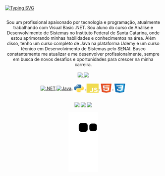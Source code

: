
### 
[![Typing SVG](https://readme-typing-svg.herokuapp.com?font=Ubuntu&pause=1000&color=FFFFFF&width=435&lines=Carlos+Machado+%F0%9F%91%A8%E2%80%8D%F0%9F%92%BB)](https://git.io/typing-svg)
##

<div align="center">
	<div class="container">
 		 <div class="row justify-content-md-center">
			 <div class="col justify-content-md-center">
		  Sou um profissional apaixonado por tecnologia e programação, atualmente trabalhando com Visual Basic .NET. Sou aluno do curso de Análise e Desenvolvimento de Sistemas no Instituto Federal de Santa Catarina, onde estou aprimorando minhas habilidades e conhecimentos na área. Além disso, tenho um curso completo de Java na plataforma Udemy e um curso técnico em Desenvolvimento de Sistemas pelo SENAI. Busco constantemente me atualizar e me desenvolver profissionalmente, sempre em busca de novos desafios e oportunidades para crescer na minha carreira.
			</div>
		</div>
	</div>
<br>

  <a href="https://github.com/CarlossDMC">

  <img height="155em" src="https://github-readme-stats.vercel.app/api?username=CarlossDMC&show_icons=true&theme=tokyonight&include_all_commits=true&count_private=true&hide=stars,issues"/>
  <img height="155em" src="https://github-readme-stats.vercel.app/api/top-langs/?username=CarlossDMC&layout=compact&langs_count=7&theme=tokyonight"/>
<div>

<div style="display: inline_block"><br>
	 <img align="center" alt=".NET" height="30" width="40" src="https://cdn.jsdelivr.net/gh/devicons/devicon/icons/dotnetcore/dotnetcore-original.svg">
  <img align="center" alt="Java" height="30" width="40" src="https://cdn.jsdelivr.net/gh/devicons/devicon/icons/java/java-original.svg">
  <img align="center" alt="Python" height="30" width="40" src="https://raw.githubusercontent.com/devicons/devicon/master/icons/python/python-original.svg">
  <img align="center" alt="Js" height="30" width="40" src="https://raw.githubusercontent.com/devicons/devicon/master/icons/javascript/javascript-plain.svg">
  <img align="center" alt="HTML" height="30" width="40" src="https://raw.githubusercontent.com/devicons/devicon/master/icons/html5/html5-original.svg">
  <img align="center" alt="CSS" height="30" width="40" src="https://raw.githubusercontent.com/devicons/devicon/master/icons/css3/css3-original.svg">	
</div>

##

<div> 
  
  <a href="https://www.instagram.com/carlosdmcs/" target="_blank"><img src="https://img.shields.io/badge/-Instagram-%23E4405F?style=for-the-badge&logo=instagram&logoColor=white" target="_blank"></a>
  <a href = "carlosdaniel.mc@hotmail.com"><img src="https://img.shields.io/badge/-Gmail-%23333?style=for-the-badge&logo=gmail&logoColor=white" target="_blank"></a>
  <a href="https://www.linkedin.com/in/CarlosDMC/" target="_blank"><img src="https://img.shields.io/badge/-LinkedIn-%230077B5?style=for-the-badge&logo=linkedin&logoColor=white" target="_blank"></a> 
 
![Snake animation](https://github.com/carlossDMC/CarlossDMC/blob/output/github-contribution-grid-snake.svg)
 
</div>

